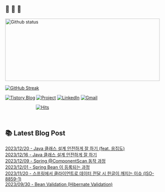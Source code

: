  ## 🐔 🐝 🐜

<div>
  
  <img width="494" height="200" alt="Github status" src="https://github-readme-stats.vercel.app/api?username=JuHyun419&count_private=true&theme=radical">
  
  [![GitHub Streak](https://github-readme-streak-stats.herokuapp.com/?user=JuHyun419&theme=dark)](https://github.com/JuHyun419)
  
</div>  

<div>
  
  [![Tistory Blog](http://img.shields.io/badge/-Tistory%20Blog-blue?style=flat&logo=Blogger&link=https://zzang9ha.tistory.com/)](https://zzang9ha.tistory.com/) 
  [![Project](http://img.shields.io/badge/-Project-ff69b4?style=flat&logo=github&link=https://github.com/YAPP-19th/Web-Team-2-Backend)](https://github.com/YAPP-19th/Web-Team-2-Backend) 
  [![LinkedIn](https://img.shields.io/badge/-LinkedIn-0077b5?style=flat-square&logo=linkedin&logoColor=white&link=https://www.linkedin.com/in/juhyun-lee-87176a19b/)](https://www.linkedin.com/in/juhyun-lee-87176a19b/)
  [![Gmail](http://img.shields.io/badge/Gmail-important?style=flat&logo=Gmail&link=mailto:zzang9haha@gmail.com)](mailto:zzang9haha@gmail.com) 

</div>

<div>
 
&nbsp;&nbsp;&nbsp;&nbsp;&nbsp;&nbsp;&nbsp;&nbsp;&nbsp;&nbsp;&nbsp;&nbsp;&nbsp;&nbsp;&nbsp;&nbsp;&nbsp;&nbsp;&nbsp;&nbsp;&nbsp;&nbsp;&nbsp;&nbsp; [![Hits](https://hits.seeyoufarm.com/api/count/incr/badge.svg?url=https%3A%2F%2Fgithub.com%2FJuHyun419&count_bg=%2379C83D&title_bg=%23555555&icon=&icon_color=%23E7E7E7&title=hits&edge_flat=false)](https://hits.seeyoufarm.com)
 
</div>
 
<br>
 
## 📚 Latest Blog Post

[2023/12/20 - Java 클래스 설계 안전하게 잘 하기 (feat. 응집도)](https://zzang9ha.tistory.com/455) <br/>
[2023/12/16 - Java 클래스 설계 안전하게 잘 하기](https://zzang9ha.tistory.com/454) <br/>
[2023/12/09 - Spring @ComponentScan 동작 과정](https://zzang9ha.tistory.com/453) <br/>
[2023/12/01 - Spring Bean 이 등록되는 과정](https://zzang9ha.tistory.com/452) <br/>
[2023/11/20 - 스프링에서 클라이언트로 데이터 전달 시 한글이 깨지는 이슈 (ISO-8859-1)](https://zzang9ha.tistory.com/451) <br/>
[2023/09/30 - Bean Validation (Hibernate Validation)](https://zzang9ha.tistory.com/450) <br/>
